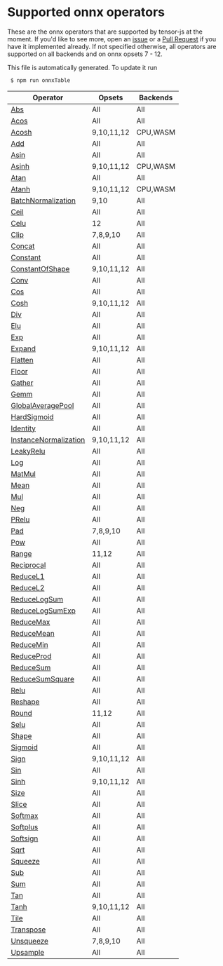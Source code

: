 
# Supported onnx operators

These are the onnx operators that are supported by tensor-js at the moment.
If you'd like to see more, open an [issue](https://github.com/Hoff97/tensorjs/issues/new)
or a [Pull Request](https://github.com/Hoff97/tensorjs/compare) if you have it implemented
already. If not specified otherwise, all operators are supported on all backends and
on onnx opsets 7 - 12.

This file is automatically generated. To update it run
```sh
 $ npm run onnxTable
```

| Operator        | Opsets           | Backends           |
| ------------- | ------------- | ------------- |
| [Abs](https://github.com/onnx/onnx/blob/master/docs/Operators.md#Abs) | All | All |
| [Acos](https://github.com/onnx/onnx/blob/master/docs/Operators.md#Acos) | All | All |
| [Acosh](https://github.com/onnx/onnx/blob/master/docs/Operators.md#Acosh) | 9,10,11,12 | CPU,WASM |
| [Add](https://github.com/onnx/onnx/blob/master/docs/Operators.md#Add) | All | All |
| [Asin](https://github.com/onnx/onnx/blob/master/docs/Operators.md#Asin) | All | All |
| [Asinh](https://github.com/onnx/onnx/blob/master/docs/Operators.md#Asinh) | 9,10,11,12 | CPU,WASM |
| [Atan](https://github.com/onnx/onnx/blob/master/docs/Operators.md#Atan) | All | All |
| [Atanh](https://github.com/onnx/onnx/blob/master/docs/Operators.md#Atanh) | 9,10,11,12 | CPU,WASM |
| [BatchNormalization](https://github.com/onnx/onnx/blob/master/docs/Operators.md#BatchNormalization) | 9,10 | All |
| [Ceil](https://github.com/onnx/onnx/blob/master/docs/Operators.md#Ceil) | All | All |
| [Celu](https://github.com/onnx/onnx/blob/master/docs/Operators.md#Celu) | 12 | All |
| [Clip](https://github.com/onnx/onnx/blob/master/docs/Operators.md#Clip) | 7,8,9,10 | All |
| [Concat](https://github.com/onnx/onnx/blob/master/docs/Operators.md#Concat) | All | All |
| [Constant](https://github.com/onnx/onnx/blob/master/docs/Operators.md#Constant) | All | All |
| [ConstantOfShape](https://github.com/onnx/onnx/blob/master/docs/Operators.md#ConstantOfShape) | 9,10,11,12 | All |
| [Conv](https://github.com/onnx/onnx/blob/master/docs/Operators.md#Conv) | All | All |
| [Cos](https://github.com/onnx/onnx/blob/master/docs/Operators.md#Cos) | All | All |
| [Cosh](https://github.com/onnx/onnx/blob/master/docs/Operators.md#Cosh) | 9,10,11,12 | All |
| [Div](https://github.com/onnx/onnx/blob/master/docs/Operators.md#Div) | All | All |
| [Elu](https://github.com/onnx/onnx/blob/master/docs/Operators.md#Elu) | All | All |
| [Exp](https://github.com/onnx/onnx/blob/master/docs/Operators.md#Exp) | All | All |
| [Expand](https://github.com/onnx/onnx/blob/master/docs/Operators.md#Expand) | 9,10,11,12 | All |
| [Flatten](https://github.com/onnx/onnx/blob/master/docs/Operators.md#Flatten) | All | All |
| [Floor](https://github.com/onnx/onnx/blob/master/docs/Operators.md#Floor) | All | All |
| [Gather](https://github.com/onnx/onnx/blob/master/docs/Operators.md#Gather) | All | All |
| [Gemm](https://github.com/onnx/onnx/blob/master/docs/Operators.md#Gemm) | All | All |
| [GlobalAveragePool](https://github.com/onnx/onnx/blob/master/docs/Operators.md#GlobalAveragePool) | All | All |
| [HardSigmoid](https://github.com/onnx/onnx/blob/master/docs/Operators.md#HardSigmoid) | All | All |
| [Identity](https://github.com/onnx/onnx/blob/master/docs/Operators.md#Identity) | All | All |
| [InstanceNormalization](https://github.com/onnx/onnx/blob/master/docs/Operators.md#InstanceNormalization) | 9,10,11,12 | All |
| [LeakyRelu](https://github.com/onnx/onnx/blob/master/docs/Operators.md#LeakyRelu) | All | All |
| [Log](https://github.com/onnx/onnx/blob/master/docs/Operators.md#Log) | All | All |
| [MatMul](https://github.com/onnx/onnx/blob/master/docs/Operators.md#MatMul) | All | All |
| [Mean](https://github.com/onnx/onnx/blob/master/docs/Operators.md#Mean) | All | All |
| [Mul](https://github.com/onnx/onnx/blob/master/docs/Operators.md#Mul) | All | All |
| [Neg](https://github.com/onnx/onnx/blob/master/docs/Operators.md#Neg) | All | All |
| [PRelu](https://github.com/onnx/onnx/blob/master/docs/Operators.md#PRelu) | All | All |
| [Pad](https://github.com/onnx/onnx/blob/master/docs/Operators.md#Pad) | 7,8,9,10 | All |
| [Pow](https://github.com/onnx/onnx/blob/master/docs/Operators.md#Pow) | All | All |
| [Range](https://github.com/onnx/onnx/blob/master/docs/Operators.md#Range) | 11,12 | All |
| [Reciprocal](https://github.com/onnx/onnx/blob/master/docs/Operators.md#Reciprocal) | All | All |
| [ReduceL1](https://github.com/onnx/onnx/blob/master/docs/Operators.md#ReduceL1) | All | All |
| [ReduceL2](https://github.com/onnx/onnx/blob/master/docs/Operators.md#ReduceL2) | All | All |
| [ReduceLogSum](https://github.com/onnx/onnx/blob/master/docs/Operators.md#ReduceLogSum) | All | All |
| [ReduceLogSumExp](https://github.com/onnx/onnx/blob/master/docs/Operators.md#ReduceLogSumExp) | All | All |
| [ReduceMax](https://github.com/onnx/onnx/blob/master/docs/Operators.md#ReduceMax) | All | All |
| [ReduceMean](https://github.com/onnx/onnx/blob/master/docs/Operators.md#ReduceMean) | All | All |
| [ReduceMin](https://github.com/onnx/onnx/blob/master/docs/Operators.md#ReduceMin) | All | All |
| [ReduceProd](https://github.com/onnx/onnx/blob/master/docs/Operators.md#ReduceProd) | All | All |
| [ReduceSum](https://github.com/onnx/onnx/blob/master/docs/Operators.md#ReduceSum) | All | All |
| [ReduceSumSquare](https://github.com/onnx/onnx/blob/master/docs/Operators.md#ReduceSumSquare) | All | All |
| [Relu](https://github.com/onnx/onnx/blob/master/docs/Operators.md#Relu) | All | All |
| [Reshape](https://github.com/onnx/onnx/blob/master/docs/Operators.md#Reshape) | All | All |
| [Round](https://github.com/onnx/onnx/blob/master/docs/Operators.md#Round) | 11,12 | All |
| [Selu](https://github.com/onnx/onnx/blob/master/docs/Operators.md#Selu) | All | All |
| [Shape](https://github.com/onnx/onnx/blob/master/docs/Operators.md#Shape) | All | All |
| [Sigmoid](https://github.com/onnx/onnx/blob/master/docs/Operators.md#Sigmoid) | All | All |
| [Sign](https://github.com/onnx/onnx/blob/master/docs/Operators.md#Sign) | 9,10,11,12 | All |
| [Sin](https://github.com/onnx/onnx/blob/master/docs/Operators.md#Sin) | All | All |
| [Sinh](https://github.com/onnx/onnx/blob/master/docs/Operators.md#Sinh) | 9,10,11,12 | All |
| [Size](https://github.com/onnx/onnx/blob/master/docs/Operators.md#Size) | All | All |
| [Slice](https://github.com/onnx/onnx/blob/master/docs/Operators.md#Slice) | All | All |
| [Softmax](https://github.com/onnx/onnx/blob/master/docs/Operators.md#Softmax) | All | All |
| [Softplus](https://github.com/onnx/onnx/blob/master/docs/Operators.md#Softplus) | All | All |
| [Softsign](https://github.com/onnx/onnx/blob/master/docs/Operators.md#Softsign) | All | All |
| [Sqrt](https://github.com/onnx/onnx/blob/master/docs/Operators.md#Sqrt) | All | All |
| [Squeeze](https://github.com/onnx/onnx/blob/master/docs/Operators.md#Squeeze) | All | All |
| [Sub](https://github.com/onnx/onnx/blob/master/docs/Operators.md#Sub) | All | All |
| [Sum](https://github.com/onnx/onnx/blob/master/docs/Operators.md#Sum) | All | All |
| [Tan](https://github.com/onnx/onnx/blob/master/docs/Operators.md#Tan) | All | All |
| [Tanh](https://github.com/onnx/onnx/blob/master/docs/Operators.md#Tanh) | 9,10,11,12 | All |
| [Tile](https://github.com/onnx/onnx/blob/master/docs/Operators.md#Tile) | All | All |
| [Transpose](https://github.com/onnx/onnx/blob/master/docs/Operators.md#Transpose) | All | All |
| [Unsqueeze](https://github.com/onnx/onnx/blob/master/docs/Operators.md#Unsqueeze) | 7,8,9,10 | All |
| [Upsample](https://github.com/onnx/onnx/blob/master/docs/Operators.md#Upsample) | All | All |
